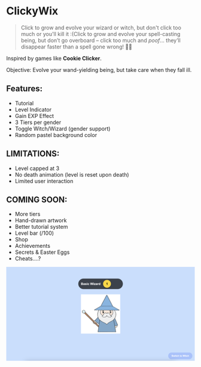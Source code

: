 # ClickyWix

> Click to grow and evolve your wizard or witch, but don't click too much or you'll kill it :(Click to grow and evolve your spell-casting being, but don’t go overboard – click too much and *poof*… they’ll disappear faster than a spell gone wrong! 🙈✨

Inspired by games like **Cookie Clicker**.

Objective: Evolve your wand-yielding being, but take care when they fall ill.

## Features:
- Tutorial
- Level Indicator
- Gain EXP Effect
- 3 Tiers per gender
- Toggle Witch/Wizard (gender support)
- Random pastel background color

## LIMITATIONS:
- Level capped at 3
- No death animation (level is reset upon death)
- Limited user interaction

## COMING SOON:
- More tiers
- Hand-drawn artwork
- Better tutorial system
- Level bar (/100)
- Shop
- Achievements
- Secrets & Easter Eggs
- Cheats....?

![alt preview](https://github.com/incognitobot-official/clicky-wix/blob/main/preview.png?raw=true)
